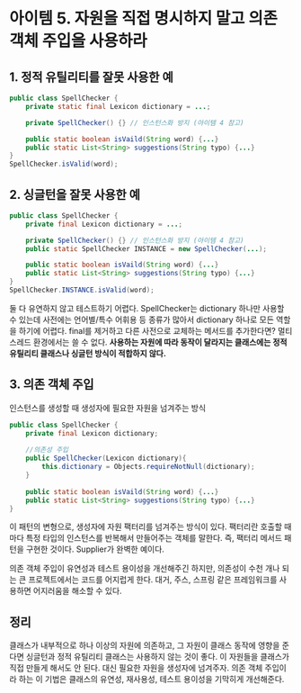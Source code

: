# 아이템 5. 자원을 직접 명시하지 말고 의존 객체 주입을 사용하라

## 1. 정적 유틸리티를 잘못 사용한 예
```java
public class SpellChecker {
    private static final Lexicon dictionary = ...;

    private SpellChecker() {} // 인스턴스화 방지 (아이템 4 참고)

    public static boolean isVaild(String word) {...}
    public static List<String> suggestions(String typo) {...}
}
SpellChecker.isValid(word);
```

## 2. 싱글턴을 잘못 사용한 예
```java
public class SpellChecker {
    private final Lexicon dictionary = ...;

    private SpellChecker() {} // 인스턴스화 방지 (아이템 4 참고)
    public static SpellChecker INSTANCE = new SpellChecker(...);

    public static boolean isVaild(String word) {...}
    public static List<String> suggestions(String typo) {...}
}
SpellChecker.INSTANCE.isValid(word);
```

둘 다 유연하지 않고 테스트하기 어렵다. SpellChecker는 dictionary 하나만 사용할 수 있는데 사전에는 언어별/특수 어휘용 등 종류가 많아서 dictionary 하나로 모든 역할을 하기에 어렵다.
final를 제거하고 다른 사전으로 교체하는 메서드를 추가한다면? 멀티스레드 환경에서는 쓸 수 없다. **사용하는 자원에 따라 동작이 달라지는 클래스에는 정적 유틸리티 클래스나 싱글턴 방식이 적합하지 않다.**

## 3. 의존 객체 주입

인스턴스를 생성할 때 생성자에 필요한 자원을 넘겨주는 방식
```java
public class SpellChecker {
    private final Lexicon dictionary;
    
    //의존성 주입
    public SpellChecker(Lexicon dictionary){
    	this.dictionary = Objects.requireNotNull(dictionary);
    }
    
    public static boolean isVaild(String word) {...}
    public static List<String> suggestions(String typo) {...}
}
```

이 패턴의 변형으로, 생성자에 자원 팩터리를 넘겨주는 방식이 있다. 팩터리란 호출할 때마다 특정 타입의 인스턴스를 반복해서 만들어주는 객체를 말한다.
즉, 팩터리 메서드 패턴을 구현한 것이다. Supplier<T>가 완벽한 예이다.

의존 객체 주입이 유연성과 테스트 용이성을 개선해주긴 하지만, 의존성이 수천 개나 되는 큰 프로젝트에서는 코드를 어지럽게 한다.
대거, 주스, 스프링 같은 프레임워크를 사용하면 어지러움을 해소할 수 있다.

## 정리
클래스가 내부적으로 하나 이상의 자원에 의존하고, 그 자원이 클래스 동작에 영향을 준다면 싱글턴과 정적 유틸리티 클래스는 사용하지 않는 것이 좋다.
이 자원들을 클래스가 직접 만들게 해서도 안 된다. 대신 필요한 자원을 생성자에 넘겨주자.
의존 객체 주입이라 하는 이 기법은 클래스의 유연성, 재사용성, 테스트 용이성을 기막히게 개선해준다. 


